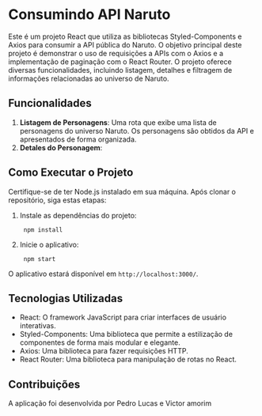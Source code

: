 # Consumindo API Naruto

Este é um projeto React que utiliza as bibliotecas Styled-Components e Axios para consumir a API pública do Naruto. O objetivo principal deste projeto é demonstrar o uso de requisições a APIs com o Axios e a implementação de paginação com o React Router. O projeto oferece diversas funcionalidades, incluindo listagem, detalhes e filtragem de informações relacionadas ao universo de Naruto.

## Funcionalidades

1. **Listagem de Personagens**: Uma rota que exibe uma lista de personagens do universo Naruto. Os personagens são obtidos da API e apresentados de forma organizada.
2. **Detales do Personagem**:

## Como Executar o Projeto

Certifique-se de ter Node.js instalado em sua máquina. Após clonar o repositório, siga estas etapas:

1. Instale as dependências do projeto:
   
   ```
    npm install
   ```

2. Inicie o aplicativo:
   
   ```
    npm start
   ```


O aplicativo estará disponível em `http://localhost:3000/`.

## Tecnologias Utilizadas

- React: O framework JavaScript para criar interfaces de usuário interativas.
- Styled-Components: Uma biblioteca que permite a estilização de componentes de forma mais modular e elegante.
- Axios: Uma biblioteca para fazer requisições HTTP.
- React Router: Uma biblioteca para manipulação de rotas no React.


## Contribuições

A aplicação foi desenvolvida por Pedro Lucas e Victor amorim
